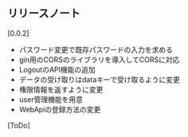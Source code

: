 ## リリースノート

[0.0.2]

- パスワード変更で既存パスワードの入力を求める
- gin用のCORSのライブラリを導入してCORSに対応
- LogoutのAPI機能の追加
- データの受け取りはdataキーで受け取るように変更
- 権限情報を返すように変更
- user管理機能を用意
- WebApiの登録方法の変更

[ToDo]
